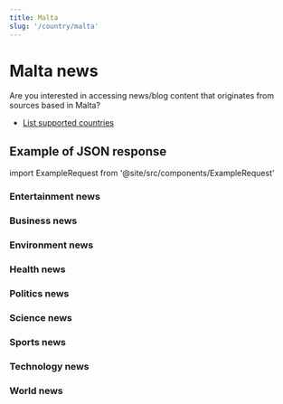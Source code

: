 ```yaml
---
title: Malta
slug: '/country/malta'
---
```


# Malta news

Are you interested in accessing news/blog content that originates from sources based in Malta?

- [List supported countries](/get-articles/countries)

## Example of JSON response

import ExampleRequest from '@site/src/components/ExampleRequest'

### Entertainment news
<ExampleRequest url="https://api.apitube.io/v1/news/articles?limit=2&category=news/Arts_and_Entertainment&country=mt"></ExampleRequest>

### Business news
<ExampleRequest url="https://api.apitube.io/v1/news/articles?limit=2&category=news/Business&country=mt"></ExampleRequest>

### Environment news
<ExampleRequest url="https://api.apitube.io/v1/news/articles?limit=2&category=news/Environment&country=mt"></ExampleRequest>

### Health news
<ExampleRequest url="https://api.apitube.io/v1/news/articles?limit=2&category=news/Health&country=mt"></ExampleRequest>

### Politics news
<ExampleRequest url="https://api.apitube.io/v1/news/articles?limit=2&category=news/Politics&country=mt"></ExampleRequest>

### Science news
<ExampleRequest url="https://api.apitube.io/v1/news/articles?limit=2&category=news/Science&country=mt"></ExampleRequest>

### Sports news
<ExampleRequest url="https://api.apitube.io/v1/news/articles?limit=2&category=news/Sports&country=mt"></ExampleRequest>

### Technology news
<ExampleRequest url="https://api.apitube.io/v1/news/articles?limit=2&category=news/Technology&country=mt"></ExampleRequest>

### World news
<ExampleRequest url="https://api.apitube.io/v1/news/articles?limit=2&category=news/World&country=mt"></ExampleRequest>
